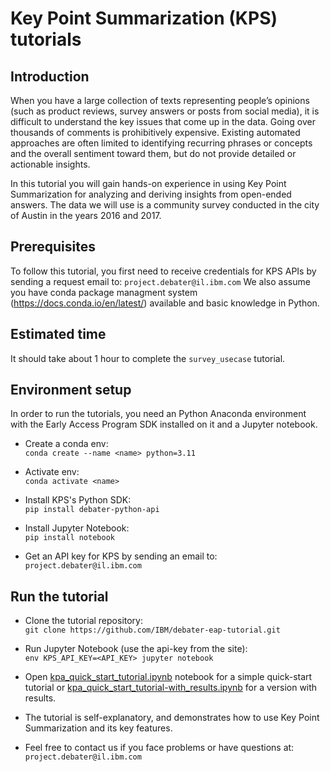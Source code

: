 # Key Point Summarization (KPS) tutorials
## Introduction
When you have a large collection of texts representing people’s opinions (such as product reviews, survey answers or posts from social media), it is difficult to understand the key issues that come up in the data. Going over thousands of comments is prohibitively expensive. Existing automated approaches are often limited to identifying recurring phrases or concepts and the overall sentiment toward them, but do not provide detailed or actionable insights.

In this tutorial you will gain hands-on experience in using Key Point Summarization for analyzing and deriving insights from open-ended answers. The data we will use is a community survey conducted in the city of Austin in the years 2016 and 2017.

## Prerequisites
To follow this tutorial, you first need to receive credentials for KPS APIs by sending a request email to: `project.debater@il.ibm.com`
We also assume you have conda package managment system (https://docs.conda.io/en/latest/) available and basic knowledge in Python.


## Estimated time
It should take about 1 hour to complete the `survey_usecase` tutorial.

## Environment setup
In order to run the tutorials, you need an Python Anaconda environment with the Early Access Program SDK installed on it and a Jupyter notebook.

* Create a conda env:<br />
`conda create --name <name> python=3.11`

* Activate env:<br />
`conda activate <name>`

* Install KPS's Python SDK:<br />
`pip install debater-python-api`

* Install Jupyter Notebook:<br />
`pip install notebook`

* Get an API key for KPS by sending an email to:<br />
`project.debater@il.ibm.com`


## Run the tutorial

* Clone the tutorial repository:<br />
`git clone https://github.com/IBM/debater-eap-tutorial.git`

* Run Jupyter Notebook (use the api-key from the site):<br />
`env KPS_API_KEY=<API_KEY> jupyter notebook`


* Open [kpa_quick_start_tutorial.ipynb](kpa_quick_start_tutorial.ipynb) notebook for a simple quick-start tutorial or [kpa_quick_start_tutorial-with_results.ipynb](kpa_quick_start_tutorial-with_results.ipynb) for a version with results.

* The tutorial is self-explanatory, and demonstrates how to use Key Point Summarization and its key features.

* Feel free to contact us if you face problems or have questions at: <br />`project.debater@il.ibm.com`
